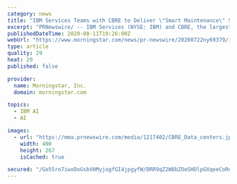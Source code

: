 ```yaml
---
category: news
title: "IBM Services Teams with CBRE to Deliver \"Smart Maintenance\" Services to Data Center Clients"
excerpt: "PRNewswire/ -- IBM Services (NYSE: IBM) and CBRE, the largest commercial real estate services company in the world, are expanding their long-term relationship to provide technology support services for CBRE's clients at select data center facilities it manages."
publishedDateTime: 2020-08-11T19:26:00Z
webUrl: "https://www.morningstar.com/news/pr-newswire/20200722ny69379/ibm-services-teams-with-cbre-to-deliver-smart-maintenance-services-to-data-center-clients"
type: article
quality: 29
heat: 29
published: false

provider:
  name: Morningstar, Inc.
  domain: morningstar.com

topics:
  - IBM AI
  - AI

images:
  - url: "https://mma.prnewswire.com/media/1217402/CBRE_Data_centers.jpg"
    width: 400
    height: 267
    isCached: true

secured: "/Go55ro7iwxDoGsbVHMyjogfGI4jpgyfW/DRR9qZ2W8bZOoSHDlpGXqeeCoRnHuI5/2NLtWw/Q1672d2YnsRZ76Nsq/+epx4xKJt5MAap3gafbUmjqM5SJXjXJsonJ5Kc4w1II6aBX4MuooPxT9ndqwszDaSvnHpf5pQbGxGWHGzuMBUNxTmB6gF2LEZO+CgUorSAVRkfZIaZI1KTvJd8t2cEglV3fdvkSyyhMNku3M7dyqrtGLUmfl6TIBYhm9ctnucQcB7MywSFW3q0wbv5wGxvWxYI8UDxiXUW35+ZLIN1MGjQbSI5HgRo3h0tO73wWUf588o+gbvqBGfDVcm7w==;egMg2oMT4josC7QHmw4XRQ=="
---
```


